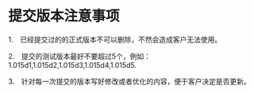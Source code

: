 # 提交版本注意事项
1.　已经提交过的的正式版本不可以删除，不然会造成客户无法使用。

2.　提交的测试版本最好不要超过5个，例如：1.015d1,1.015d2,1.015d3,1.015d4,1.015d5.

3.　针对每一次提交的版本写好修改或者优化的内容，便于客户决定是否更新。
